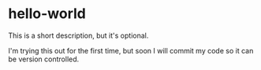 # hello-world
This is a short description, but it's optional.

I'm trying this out for the first time, but soon I will commit my code so it can be version controlled.
